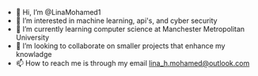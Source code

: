 - 👋 Hi, I’m @LinaMohamed1
- 👀 I’m interested in machine learning, api's, and cyber security 
- 🌱 I’m currently learning computer science at Manchester Metropolitan University
- 💞️ I’m looking to collaborate on smaller projects that enhance my knowladge 
- 📫 How to reach me is through my email lina_h.mohamed@outlook.com

<!---
LinaMohamed1/LinaMohamed1 is a ✨ special ✨ repository because its `README.md` (this file) appears on your GitHub profile.
You can click the Preview link to take a look at your changes.
--->
